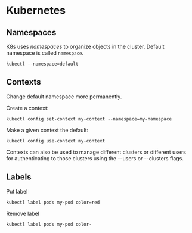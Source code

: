 # Kubernetes 

## Namespaces

K8s uses _namespaces_ to organize objects in the cluster. Default namespace is called `namespace`.

```kubectl --namespace=default```

## Contexts

Change default namespace more permanently.

Create a context:

```kubectl config set-context my-context --namespace=my-namespace```

Make a given context the default:

```kubectl config use-context my-context```

Contexts can also be used to manage different clusters or different users for authenticating to those clusters using the --users or --clusters flags.

## Labels

Put label

```kubectl label pods my-pod color=red```

Remove label

```kubectl label pods my-pod color-```
